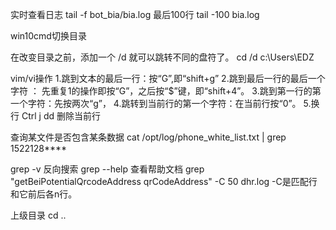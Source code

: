 实时查看日志
tail -f bot_bia/bia.log
最后100行
tail -100 bia.log

win10cmd切换目录

在改变目录之前，添加一个 /d 就可以跳转不同的盘符了。
cd /d c:\Users\EDZ

vim/vi操作
1.跳到文本的最后一行：按“G”,即“shift+g”
2.跳到最后一行的最后一个字符 ： 先重复1的操作即按“G”，之后按“$”键，即“shift+4”。
3.跳到第一行的第一个字符：先按两次“g”，
4.跳转到当前行的第一个字符：在当前行按“0”。
5.换行 Ctrl j
dd 删除当前行

查询某文件是否包含某条数据
 cat /opt/log/phone_white_list.txt  | grep 1522128****

 grep -v 反向搜索
 grep --help 查看帮助文档
 grep "getBeiPotentialQrcodeAddress qrCodeAddress" -C 50 dhr.log
 -C是匹配行和它前后各n行。

 上级目录 cd ..
 
